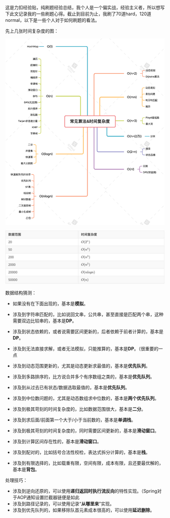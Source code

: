 这是力扣经验贴，纯刷题经验总结，我个人是一个偏实战，经验主义者，所以想写下此文记录我的一些刷题心得。截止到目前为止，我刷了70道hard，120道normal，以下是一些个人对于如何刷题的看法。



先上几张时间复杂度的图：

![常见算法&时间复杂度](../../img/常见算法&时间复杂度.png)

![DD2813EA5638FD6A1622470AAD8638C1](../../img/DD2813EA5638FD6A1622470AAD8638C1.jpg)



数据结构猜测：

* 如果没有在下面出现的，基本是**模拟**。

* 涉及到字符串匹配的，比如说回文串，公共串，甚至直接是匹配两个串，这种需要双边比较串的，基本是**DP**。
* 涉及到状态依赖的，或者说需要区间更新的，后者依赖于前者计算的，基本是**DP**。
* 涉及到无法直接求解，或者无法模拟，只能推算的，基本是**DP**。（很重要的一点
* 涉及到动态范围更新的，尤其是动态更新求最值的，基本是**优先队列**。
* 涉及到多路排序的，比方说合并多个有序数组之类的，基本是**优先队列**。
* 涉及到从过去已有状态/数据选取最值的，基本是**优先队列**。
* 涉及到中位数问题的，尤其是动态数组求中位数的，基本是**两个优先队列**。
* 涉及到极其苛刻的时间复杂度的，比如数据范围很大，基本是**二分**。
* 涉及到求后面/前面第一个大于/小于当前数的，基本是**单调栈**。
* 涉及到极其苛刻的时间复杂度的，同时需要区间更新的，基本是**滑动窗口**。
* 涉及到计算区间存在性的，基本是**滑动窗口**。
* 涉及到配对的，比如括号合法性校检，表达式拆分计算的，基本是**栈**。
* 涉及到有限选择的，比如载重有限，空间有限，成本有限，且还要最优解的，基本是**背包**。



处理技巧：

* 涉及到逆向还原的，可以使用**递归返回时执行流反向**的特性实现。（Spring对于AOP通知设置拦截器链便是如此
* 涉及到路径记录的，可以使用记录“**从哪里来**”实现。
* 涉及到优先队列的，如果移除队首元素成本很高的，可以使用**延迟删除**。

